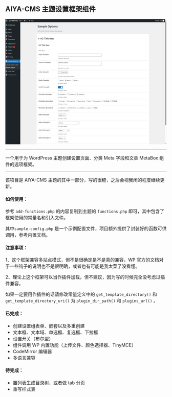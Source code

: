 ## AIYA-CMS 主题设置框架组件

![截图](https://github.com/yeraph-plus/aiya-cms-theme-core/blob/master/screenshot/%E5%B1%8F%E5%B9%95%E6%88%AA%E5%9B%BE%202023-12-03%20112645.png)

---

一个用于为 WordPress 主题创建设置页面、分类 Meta 字段和文章 MetaBox 组件的选项框架。

---

该项目是 AIYA-CMS 主题的其中一部分，写的很糙，之后会视我闲的程度继续更新。

#### 如何使用：

参考 `add-functions.php` 的内容复制到主题的 `functions.php` 即可，其中包含了框架使用的常量名和引入文件。

其中`sample-config.php` 是一个示例配置文件，项目额外提供了封装好的函数可供调用，参考内置文档。

#### 注意事项：

1、这个框架兼容多站点模式，但不是很确定是不是真的兼容，WP 官方的文档对于一些钩子的说明也不是很明确，或者也有可能是我太菜了没看懂。

2、理论上这个框架可以当作插件加载，但不建议，因为写的时候完全没考虑过插件兼容。

如果一定要用作插件的话请修改常量定义中的 `get_template_directory()` 和 `get_template_directory_uri()` 为 `plugin_dir_path()` 和 `plugins_url()` 。

#### 已完成：

- 创建设置组表单、嵌套以及多重创建
- 文本框、文本域、单选框、复选框、下拉框
- 设置开关（布尔型）
- 组件调用 WP 内置功能（上传文件、颜色选择器、TinyMCE）
- CodeMirror 编辑器
- 多语言兼容

#### 待完成：

- 置列表生成目录树，或者做 tab 分页
- 重写样式表
